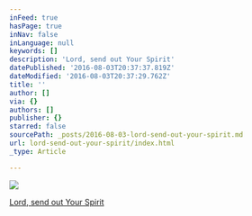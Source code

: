 ```yaml
---
inFeed: true
hasPage: true
inNav: false
inLanguage: null
keywords: []
description: 'Lord, send out Your Spirit'
datePublished: '2016-08-03T20:37:37.819Z'
dateModified: '2016-08-03T20:37:29.762Z'
title: ''
author: []
via: {}
authors: []
publisher: {}
starred: false
sourcePath: _posts/2016-08-03-lord-send-out-your-spirit.md
url: lord-send-out-your-spirit/index.html
_type: Article

---
```

![](https://the-grid-user-content.s3-us-west-2.amazonaws.com/fa2a8203-3fd5-4332-b2d3-7e2c1b15402f.jpg)

[Lord, send out Your Spirit][0]

[0]: http://bobmetivier.bandcamp.com/track/lord-send-out-your-spirit